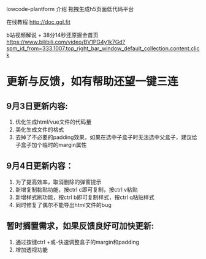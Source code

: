 lowcode-plantform
介绍
拖拽生成h5页面低代码平台

在线教程
http://doc.gql.fit

b站视频解说 + 38分14秒还原掘金首页
https://www.bilibili.com/video/BV1PG4y1k7Gd?spm_id_from=333.1007.top_right_bar_window_default_collection.content.click

# 更新与反馈，如有帮助还望一键三连

## 9月3日更新内容:
1. 优化生成html/vue文件的代码量
2. 美化生成文件的格式
3. 去掉了不必要的padding效果，如果在选中子盒子时无法选中父盒子，建议给子盒子加个临时的margin属性

## 9月4日更新内容：
1. 为了提高效率，取消删除的弹窗提示
2. 新增复制黏贴功能，按ctrl c即可复制，按ctrl v粘贴
3. 新增样式刷功能，按ctrl b即可复制样式，按ctrl q粘贴样式
4. 同时修复了偶尔不能导出html文件的bug
## 暂时搁置需求，如果反馈良好可加快更新:
1. 通过按键ctrl +或-快速调整盒子的margin和padding
2. 增加透视功能